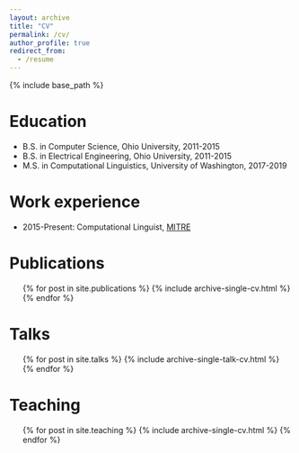 ```yaml
---
layout: archive
title: "CV"
permalink: /cv/
author_profile: true
redirect_from:
  - /resume
---
```


{% include base_path %}

Education
======
* B.S. in Computer Science, Ohio University, 2011-2015
* B.S. in Electrical Engineering, Ohio University, 2011-2015
* M.S. in Computational Linguistics, University of Washington, 2017-2019

Work experience
======
* 2015-Present: Computational Linguist, [MITRE](https://www.mitre.org/)
  
Publications
======
  <ul>{% for post in site.publications %}
    {% include archive-single-cv.html %}
  {% endfor %}</ul>
  
Talks
======
  <ul>{% for post in site.talks %}
    {% include archive-single-talk-cv.html %}
  {% endfor %}</ul>
  
Teaching
======
  <ul>{% for post in site.teaching %}
    {% include archive-single-cv.html %}
  {% endfor %}</ul>
